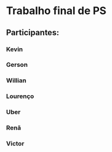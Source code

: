 # Trabalho final de PS
## Participantes:
### Kevin
### Gerson
### Willian
### Lourenço
### Uber
### Renã
### Victor

 
